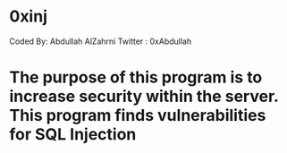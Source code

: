 # 0xinj
Coded By: Abdullah AlZahrni
Twitter : 0xAbdullah



# The purpose of this program is to increase security within the server. This program finds vulnerabilities for SQL Injection

